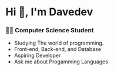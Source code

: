 <h1>Hi 👋, I'm Davedev</h1>
<h3> 👨‍💻 Computer Science Student</h3>

- Studying The world of programming.
- Front-end, Back-end, and Database
- Aspiring Developer
- Ask me about Progamming Languages
